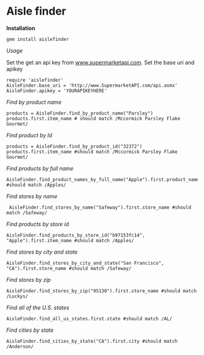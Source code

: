 Aisle finder
===============================

**Installation**

``` 
gem install aislefinder
```

*Usage*

Set the get an api key from www.supermarketapi.com.
Set the base uri and apikey

```
require 'aislefinder'
AisleFinder.base_uri = 'http://www.SupermarketAPI.com/api.asmx'
AisleFinder.apikey = 'YOURAPIKEYHERE'
```

*Find by product name*

``` 
products = AisleFinder.find_by_product_name("Parsley") 
products.first.item_name # should match /Mccormick Parsley Flake Gourmet/ 
```
 
*Find product by Id*

```
products = AisleFinder.find_by_product_id("32372")
products.first.item_name #should match /Mccormick Parsley Flake Gourmet/
```

*Find products by full name*
```
AisleFinder.find_product_names_by_full_name("Apple").first.product_name #should match /Apples/
```

*Find stores by name*
```
 AisleFinder.find_stores_by_name("Safeway").first.store_name #should match /Safeway/
```

*Find products by store id*
```
AisleFinder.find_products_by_store_id("b97153fc14", "Apple").first.item_name #should match /Apples/
```

*Find stores by city and state*
```
AisleFinder.find_stores_by_city_and_state("San Francisco", "CA").first.store_name #should match /Safeway/
```

*Find stores by zip*
```
AisleFinder.find_stores_by_zip("95130").first.store_name #should match /Luckys/
```

*Find all of the U.S. states*
```
AisleFinder.find_all_us_states.first.state #should match /AL/
```

*Find cities by state*
```
AisleFinder.find_cities_by_state("CA").first.city #should match /Anderson/
```


